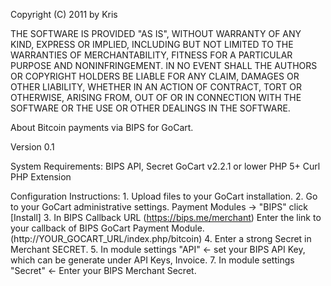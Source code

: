 Copyright (C) 2011 by Kris

THE SOFTWARE IS PROVIDED "AS IS", WITHOUT WARRANTY OF ANY KIND, EXPRESS OR
IMPLIED, INCLUDING BUT NOT LIMITED TO THE WARRANTIES OF MERCHANTABILITY,
FITNESS FOR A PARTICULAR PURPOSE AND NONINFRINGEMENT. IN NO EVENT SHALL THE
AUTHORS OR COPYRIGHT HOLDERS BE LIABLE FOR ANY CLAIM, DAMAGES OR OTHER
LIABILITY, WHETHER IN AN ACTION OF CONTRACT, TORT OR OTHERWISE, ARISING FROM,
OUT OF OR IN CONNECTION WITH THE SOFTWARE OR THE USE OR OTHER DEALINGS IN
THE SOFTWARE.

About
	Bitcoin payments via BIPS for GoCart.

Version 0.1
	
System Requirements:
	BIPS API, Secret
	GoCart v2.2.1 or lower
	PHP 5+
	Curl PHP Extension
  
Configuration Instructions:
	1. Upload files to your GoCart installation.
	2. Go to your GoCart administrative settings. Payment Modules -> "BIPS" click [Install]
	3. In BIPS Callback URL (https://bips.me/merchant) Enter the link to your callback of BIPS GoCart Payment Module. (http://YOUR_GOCART_URL/index.php/bitcoin)
	4. Enter a strong Secret in Merchant SECRET.
	5. In module settings "API" <- set your BIPS API Key, which can be generate under API Keys, Invoice.
	7. In module settings "Secret" <- Enter your BIPS Merchant Secret.